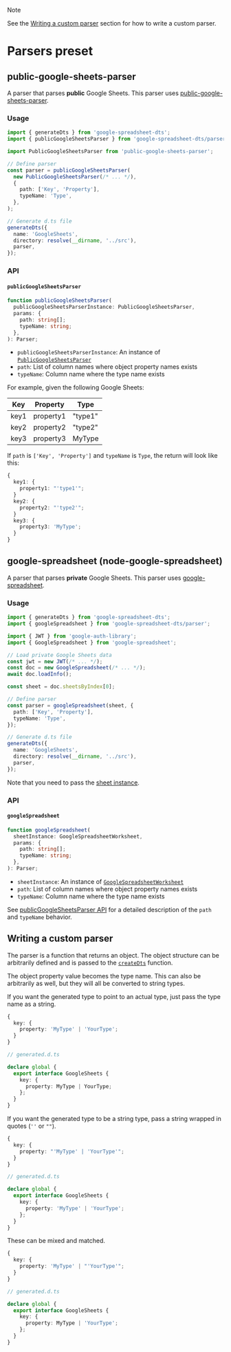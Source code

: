> [!NOTE]
> See the [Writing a custom parser](#writing-a-custom-parser) section for how to write a custom parser.

# Parsers preset

## public-google-sheets-parser

A parser that parses **public** Google Sheets. This parser uses [public-google-sheets-parser](https://github.com/fureweb-com/public-google-sheets-parser).

### Usage

```ts
import { generateDts } from 'google-spreadsheet-dts';
import { publicGoogleSheetsParser } from 'google-spreadsheet-dts/parser';

import PublicGoogleSheetsParser from 'public-google-sheets-parser';

// Define parser
const parser = publicGoogleSheetsParser(
  new PublicGoogleSheetsParser(/* ... */),
  {
    path: ['Key', 'Property'],
    typeName: 'Type',
  },
);

// Generate d.ts file
generateDts({
  name: 'GoogleSheets',
  directory: resolve(__dirname, '../src'),
  parser,
});
```

### API

#### `publicGoogleSheetsParser`

```ts
function publicGoogleSheetsParser(
  publicGoogleSheetsParserInstance: PublicGoogleSheetsParser,
  params: {
    path: string[];
    typeName: string;
  },
): Parser;
```

- `publicGoogleSheetsParserInstance`: An instance of [`PublicGoogleSheetsParser`](https://github.com/fureweb-com/public-google-sheets-parser?tab=readme-ov-file#usage-example)
- `path`: List of column names where object property names exists
- `typeName`: Column name where the type name exists

For example, given the following Google Sheets:

| Key  | Property  | Type    |
| ---- | --------- | ------- |
| key1 | property1 | "type1" |
| key2 | property2 | "type2" |
| key3 | property3 | MyType  |

If `path` is `['Key', 'Property']` and `typeName` is `Type`, the return will look like this:

```ts
{
  key1: {
    property1: "'type1'";
  }
  key2: {
    property2: "'type2'";
  }
  key3: {
    property3: 'MyType';
  }
}
```

## google-spreadsheet (node-google-spreadsheet)

A parser that parses **private** Google Sheets. This parser uses [google-spreadsheet](https://github.com/theoephraim/node-google-spreadsheet).

### Usage

```ts
import { generateDts } from 'google-spreadsheet-dts';
import { googleSpreadsheet } from 'google-spreadsheet-dts/parser';

import { JWT } from 'google-auth-library';
import { GoogleSpreadsheet } from 'google-spreadsheet';

// Load private Google Sheets data
const jwt = new JWT(/* ... */);
const doc = new GoogleSpreadsheet(/* ... */);
await doc.loadInfo();

const sheet = doc.sheetsByIndex[0];

// Define parser
const parser = googleSpreadsheet(sheet, {
  path: ['Key', 'Property'],
  typeName: 'Type',
});

// Generate d.ts file
generateDts({
  name: 'GoogleSheets',
  directory: resolve(__dirname, '../src'),
  parser,
});
```

Note that you need to pass the [sheet instance](https://theoephraim.github.io/node-google-spreadsheet/#/classes/google-spreadsheet-worksheet).

### API

#### `googleSpreadsheet`

```ts
function googleSpreadsheet(
  sheetInstance: GoogleSpreadsheetWorksheet,
  params: {
    path: string[];
    typeName: string;
  },
): Parser;
```

- `sheetInstance`: An instance of [`GoogleSpreadsheetWorksheet`](https://theoephraim.github.io/node-google-spreadsheet/#/classes/google-spreadsheet-worksheet)
- `path`: List of column names where object property names exists
- `typeName`: Column name where the type name exists

See [publicGoogleSheetsParser API](#public-google-sheets-parser) for a detailed description of the `path` and `typeName` behavior.

## Writing a custom parser

The parser is a function that returns an object. The object structure can be arbitrarily defined and is passed to the [`createDts`](../core/createDts.ts) function.

The object property value becomes the type name. This can also be arbitrarily as well, but they will all be converted to string types.

If you want the generated type to point to an actual type, just pass the type name as a string.

```ts
{
  key: {
    property: 'MyType' | 'YourType';
  }
}
```

```ts
// generated.d.ts

declare global {
  export interface GoogleSheets {
    key: {
      property: MyType | YourType;
    };
  }
}
```

If you want the generated type to be a string type, pass a string wrapped in quotes (`''` or `""`).

```ts
{
  key: {
    property: "'MyType' | 'YourType'";
  }
}
```

```ts
// generated.d.ts

declare global {
  export interface GoogleSheets {
    key: {
      property: 'MyType' | 'YourType';
    };
  }
}
```

These can be mixed and matched.

```ts
{
  key: {
    property: 'MyType' | "'YourType'";
  }
}
```

```ts
// generated.d.ts

declare global {
  export interface GoogleSheets {
    key: {
      property: MyType | 'YourType';
    };
  }
}
```
